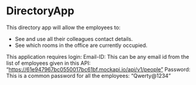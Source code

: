 # DirectoryApp

This directory app will allow the employees to:
- See and use all their colleagues contact details.
- See which rooms in the office are currently occupied.

This application requires login:
Email-ID: This can be any email id from the list of employees given in this API: “https://61e947967bc0550017bc61bf.mockapi.io/api/v1/people”
Password: This is a common password for all the employees: “Qwerty@1234”
